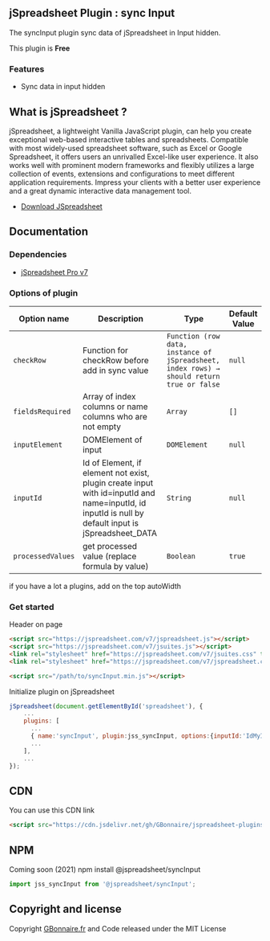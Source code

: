 ## jSpreadsheet Plugin : sync Input

The syncInput plugin sync data of jSpreadsheet in Input hidden.

This plugin is **Free**


### Features

- Sync data in input hidden


## What is jSpreadsheet ?

jSpreadsheet, a lightweight Vanilla JavaScript plugin, can help you create exceptional web-based interactive tables and spreadsheets. Compatible with most widely-used spreadsheet software, such as Excel or Google Spreadsheet, it offers users an unrivalled Excel-like user experience. It also works well with prominent modern frameworks and flexibly utilizes a large collection of events, extensions and configurations to meet different application requirements. Impress your clients with a better user experience and a great dynamic interactive data management tool.

- [Download JSpreadsheet](https://www.jspreadsheet.com)

## Documentation

### Dependencies

- [jSpreadsheet Pro v7](https://www.jspreadsheet.com/v7) 

### Options of plugin

<table>
	<thead>
		<tr>
			<th>Option name</th>
			<th>Description</th>
			<th>Type</th>
			<th>Default Value</th>
		</tr>
	</thead>
	<tbody>
		<tr>
			<td><code>checkRow</code></td>
			<td>Function for checkRow before add in sync value </td>
			<td><code>Function (row data, instance of jSpreadsheet, index rows) &rarr; should return true or false</code></td>
			<td><code>null</code></td>
		</tr>
		<tr>
			<td><code>fieldsRequired</code></td>
			<td>Array of index columns or name columns who are not empty</td>
			<td><code>Array</code></td>
			<td><code>[]</code></td>
		</tr>
		<tr>
			<td><code>inputElement</code></td>
			<td>DOMElement of input</td>
			<td><code>DOMElement</code></td>
			<td><code>null</code></td>
		</tr>
		<tr>
			<td><code>inputId</code></td>
			<td>Id of Element, if element not exist, plugin create input with id=inputId and name=inputId, id inputId is null by default input is jSpreadsheet_DATA</td>
			<td><code>String</code></td>
			<td><code>null</code></td>
		</tr>
		<tr>
			<td><code>processedValues</code></td>
			<td>get processed value (replace formula by value)</td>
			<td><code>Boolean</code></td>
			<td><code>true</code></td>
		</tr>
	</tbody>
</table>

if you have a lot a plugins, add on the top autoWidth
### Get started

Header on page
```HTML
<script src="https://jspreadsheet.com/v7/jspreadsheet.js"></script>
<script src="https://jspreadsheet.com/v7/jsuites.js"></script>
<link rel="stylesheet" href="https://jspreadsheet.com/v7/jsuites.css" type="text/css" />
<link rel="stylesheet" href="https://jspreadsheet.com/v7/jspreadsheet.css" type="text/css" />

<script src="/path/to/syncInput.min.js"></script>
```

Initialize plugin on jSpreadsheet
```JavaScript
jSpreadsheet(document.getElementById('spreadsheet'), {
	...
	plugins: [
      ...
      { name:'syncInput', plugin:jss_syncInput, options:{inputId:'IdMyInput'} },
      ...  
    ],
    ...
});
```


## CDN

You can use this CDN link

```HTML
<script src="https://cdn.jsdelivr.net/gh/GBonnaire/jspreadsheet-plugins-and-editors@latest/plugins/syncInput.min.js"></script>
```

## NPM
Coming soon (2021)
npm install @jspreadsheet/syncInput
```javascript
import jss_syncInput from '@jspreadsheet/syncInput';
```

## Copyright and license

Copyright [GBonnaire.fr](https://www.gbonnaire.fr) and Code released under the MIT License
